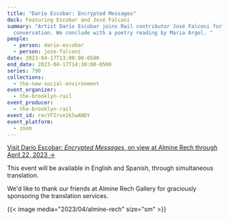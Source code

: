 ```yaml
---
title: "Darío Escobar: Encrypted Messages"
deck: Featuring Escobar and José Falconi
summary: "Artist Darío Escobar joins Rail contributor José Falconi for a
  conversation. We conclude with a poetry reading by Maria Argel. "
people:
  - person: dario-escobar
  - person: jose-falconi
date: 2023-04-17T13:00:00-0500
end_date: 2023-04-17T14:30:00-0500
series: 790
collections:
  - the-new-social-environment
event_organizer:
  - the-brooklyn-rail
event_producer:
  - the-brooklyn-rail
event_id: recYFIrve2k5wANDY
event_platform:
  - zoom
---
```

[Visit Darío Escobar: *Encrypted Messages*, on view at Almine Rech through April 22, 2023 →](https://www.alminerech.com/exhibitions/9914-dario-escobar#:~:text=Almine%20Rech%20New%20York%20is,9%20to%20April%2022%2C%202023.)

T﻿his event will be available in English and Spanish, through simultaneous translation. 

W﻿e'd like to thank our friends at Almine Rech Gallery for graciously sponsoring the translation services. 

{{< image media="2023/04/almine-rech" size="sm" >}}